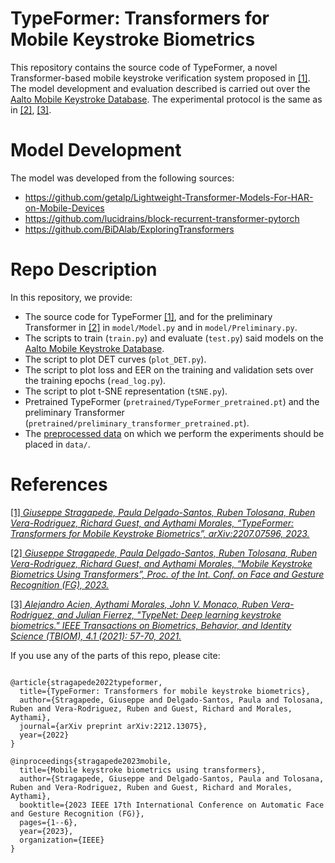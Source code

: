 # TypeFormer: Transformers for Mobile Keystroke Biometrics

This repository contains the source code of TypeFormer, a novel Transformer-based mobile keystroke verification system proposed in [\[1\]](https://ieeexplore.ieee.org/abstract/document/10042710). The model development and evaluation described is carried out over the [Aalto Mobile Keystroke Database](https://userinterfaces.aalto.fi/typing37k/resources/Mobile_typing_study.pdf). 
The experimental protocol is the same as in [\[2\]](https://ieeexplore.ieee.org/abstract/document/10042710), [\[3\]](https://ieeexplore.ieee.org/document/9539873). 

# Model Development

The model was developed from the following sources:

- https://github.com/getalp/Lightweight-Transformer-Models-For-HAR-on-Mobile-Devices 
- https://github.com/lucidrains/block-recurrent-transformer-pytorch 
- https://github.com/BiDAlab/ExploringTransformers 

# Repo Description

In this repository, we provide:
- The source code for TypeFormer [\[1\]](https://ieeexplore.ieee.org/abstract/document/10042710), and for the preliminary Transformer in [\[2\]](https://ieeexplore.ieee.org/abstract/document/10042710) in `model/Model.py` and in `model/Preliminary.py`.
- The scripts to train (`train.py`) and evaluate (`test.py`) said models on the [Aalto Mobile Keystroke Database](https://userinterfaces.aalto.fi/typing37k/resources/Mobile_typing_study.pdf).
- The script to plot DET curves (`plot_DET.py`).
- The script to plot loss and EER on the training and validation sets over the training epochs  (`read_log.py`).
- The script to plot t-SNE representation (`tSNE.py`).
- Pretrained TypeFormer (`pretrained/TypeFormer_pretrained.pt`) and the preliminary Transformer (`pretrained/preliminary_transformer_pretrained.pt`).
- The [preprocessed data]() on which we perform the experiments should be placed in `data/`. 

# References

[\[1\] *Giuseppe Stragapede, Paula Delgado-Santos, Ruben Tolosana, Ruben Vera-Rodriguez, Richard Guest, and Aythami Morales, “TypeFormer: Transformers for Mobile Keystroke Biometrics”, arXiv:2207.07596, 2023.*](https://ieeexplore.ieee.org/abstract/document/10042710)

[\[2\] *Giuseppe Stragapede, Paula Delgado-Santos, Ruben Tolosana, Ruben Vera-Rodriguez, Richard Guest, and Aythami Morales, “Mobile Keystroke Biometrics Using Transformers”, Proc. of the Int. Conf. on Face and Gesture Recognition (FG), 2023.*](https://ieeexplore.ieee.org/abstract/document/10042710) 

[\[3\] *Alejandro Acien, Aythami Morales, John V. Monaco, Ruben Vera-Rodriguez, and Julian Fierrez, "TypeNet: Deep learning keystroke biometrics." IEEE Transactions on Biometrics, Behavior, and Identity Science (TBIOM), 4.1 (2021): 57-70, 2021.*](https://ieeexplore.ieee.org/document/9539873)

If you use any of the parts of this repo, please cite: 

```

@article{stragapede2022typeformer,
  title={TypeFormer: Transformers for mobile keystroke biometrics},
  author={Stragapede, Giuseppe and Delgado-Santos, Paula and Tolosana, Ruben and Vera-Rodriguez, Ruben and Guest, Richard and Morales, Aythami},
  journal={arXiv preprint arXiv:2212.13075},
  year={2022}
}

@inproceedings{stragapede2023mobile,
  title={Mobile keystroke biometrics using transformers},
  author={Stragapede, Giuseppe and Delgado-Santos, Paula and Tolosana, Ruben and Vera-Rodriguez, Ruben and Guest, Richard and Morales, Aythami},
  booktitle={2023 IEEE 17th International Conference on Automatic Face and Gesture Recognition (FG)},
  pages={1--6},
  year={2023},
  organization={IEEE}
}

```
